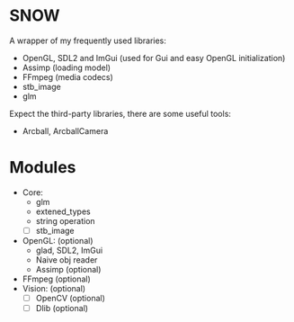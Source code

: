 # SNOW
A wrapper of my frequently used libraries:
- OpenGL, SDL2 and ImGui (used for Gui and easy OpenGL initialization)
- Assimp (loading model)
- FFmpeg (media codecs)
- stb_image
- glm

Expect the third-party libraries, there are some useful tools:
- Arcball, ArcballCamera

# Modules
- Core:
    - glm
    - extened_types
    - string operation
    - [ ] stb_image
- OpenGL: (optional)
    - glad, SDL2, ImGui
    - Naive obj reader
    - Assimp        (optional)
- FFmpeg  (optional)
- Vision: (optional)
    - [ ] OpenCV    (optional)
    - [ ] Dlib      (optional)
